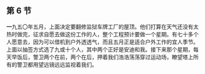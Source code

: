 ## 第 6 节

<strong>一</strong>九五〇年五月，上面决定要翻修监狱车牌工厂的屋顶。他们打算在天气还没有太热时做完，征求自愿去做这份工作的人，整个工程预计要做一个星期。有七十多个人愿意去，因为可以借机到户外透透气，而且五月正是适合户外工作的宜人季节。上面以抽签方式选了九或十个人，其中两个正好是安迪和我。接下来那个星期，每天早饭后，警卫两个在前，两个在后，押着我们浩浩荡荡穿过运动场，瞭望塔上所有的警卫都用望远镜远远监视着我们。